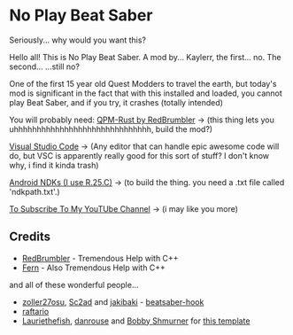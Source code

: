 # No Play Beat Saber

Seriously... why would you want this?

Hello all! This is No Play Beat Saber. A mod by... Kaylerr, the first... no. The second... ...still no? 

One of the first 15 year old Quest Modders to travel the earth, but today's mod is significant in the fact that with this installed and loaded, you cannot play Beat Saber, and if you try, it crashes (totally intended)

You will probably need:
[QPM-Rust by RedBrumbler](https://github.com/RedBrumbler/QuestPackageManager-Rust/) -> (this thing lets you uhhhhhhhhhhhhhhhhhhhhhhhhhhhhhh, build the mod?)

[Visual Studio Code](https://code.visualstudio.com) -> (Any editor that can handle epic awesome code will do, but VSC is apparently really good for this sort of stuff? I don't know why, i find it kinda trash)

[Android NDKs (I use R.25.C)](https://developer.android.com/ndk/downloads) -> (to build the thing. you need a .txt file called 'ndkpath.txt'.)

[To Subscribe To My YouTUbe Channel](https://youtube.com/c/kaylerr) -> (i may like you more)

## Credits
* [RedBrumbler](https://github.com/redbrumbler) - Tremendous Help with C++
* [Fern](https://github.com/Fernthedev) - Also Tremendous Help with C++

and all of these wonderful people...
* [zoller27osu](https://github.com/zoller27osu), [Sc2ad](https://github.com/Sc2ad) and [jakibaki](https://github.com/jakibaki) - [beatsaber-hook](https://github.com/sc2ad/beatsaber-hook)
* [raftario](https://github.com/raftario)
* [Lauriethefish](https://github.com/Lauriethefish), [danrouse](https://github.com/danrouse) and [Bobby Shmurner](https://github.com/BobbyShmurner) for [this template](https://github.com/Lauriethefish/quest-mod-template)
